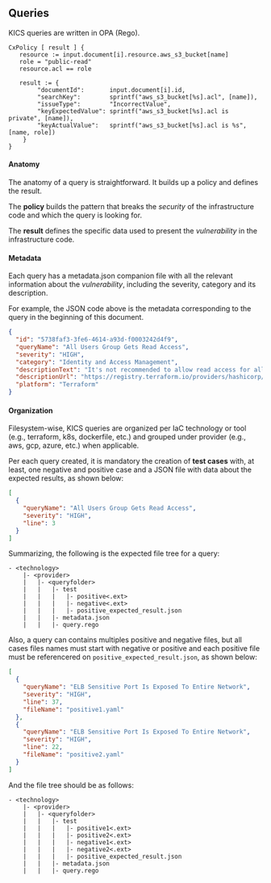## Queries

KICS queries are written in OPA (Rego).

```Opa
CxPolicy [ result ] {
   resource := input.document[i].resource.aws_s3_bucket[name]
   role = "public-read"
   resource.acl == role
   
   result := {
        "documentId": 		input.document[i].id,
        "searchKey": 	    sprintf("aws_s3_bucket[%s].acl", [name]),
        "issueType":	    "IncorrectValue",
        "keyExpectedValue": sprintf("aws_s3_bucket[%s].acl is private", [name]),
        "keyActualValue": 	sprintf("aws_s3_bucket[%s].acl is %s", [name, role])
    }
}
```

#### Anatomy

The anatomy of a query is straightforward. It builds up a policy and defines the result.

The **policy** builds the pattern that breaks the *security* of the infrastructure code and which the query is looking for.

The **result** defines the specific data used to present the *vulnerability* in the infrastructure code.


#### Metadata

Each query has a metadata.json companion file with all the relevant information about the *vulnerability*, including 
the severity, category and its description.

For example, the JSON code above is the metadata corresponding to the query in the beginning of this document.
```json
{
  "id": "5738faf3-3fe6-4614-a93d-f0003242d4f9",
  "queryName": "All Users Group Gets Read Access",
  "severity": "HIGH",
  "category": "Identity and Access Management",
  "descriptionText": "It's not recommended to allow read access for all user groups.",
  "descriptionUrl": "https://registry.terraform.io/providers/hashicorp/aws/latest/docs/resources/s3_bucket#acl",
  "platform": "Terraform"
}
```


#### Organization
Filesystem-wise, KICS queries are organized per IaC technology or tool (e.g., terraform, k8s, dockerfile, etc.) and grouped 
under provider (e.g., aws, gcp, azure, etc.) when applicable.

Per each query created, it is mandatory the creation of **test cases** with, at least, one negative and positive case and a JSON file 
with data about the expected results, as shown below:
```json
[
  {
    "queryName": "All Users Group Gets Read Access",
    "severity": "HIGH",
    "line": 3
  }
]
```

Summarizing, the following is the expected file tree for a query:
```none
- <technology>
    |- <provider>
    |   |- <queryfolder>
    |   |   |- test
    |   |   |   |- positive<.ext>
    |   |   |   |- negative<.ext>
    |   |   |   |- positive_expected_result.json
    |   |   |- metadata.json
    |   |   |- query.rego
```

Also, a query can contains multiples positive and negative files, but all cases files names must start with negative or positive and
each positive file must be referencered on `positive_expected_result.json`, as shown below:

```json
[
  {
    "queryName": "ELB Sensitive Port Is Exposed To Entire Network",
    "severity": "HIGH",
    "line": 37,
    "fileName": "positive1.yaml"
  },
  {
    "queryName": "ELB Sensitive Port Is Exposed To Entire Network",
    "severity": "HIGH",
    "line": 22,
    "fileName": "positive2.yaml"
  }
]
```
And the file tree should be as follows:

```none
- <technology>
    |- <provider>
    |   |- <queryfolder>
    |   |   |- test
    |   |   |   |- positive1<.ext>
    |   |   |   |- positive2<.ext>
    |   |   |   |- negative1<.ext>
    |   |   |   |- negative2<.ext>
    |   |   |   |- positive_expected_result.json
    |   |   |- metadata.json
    |   |   |- query.rego
```
